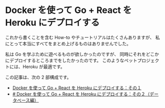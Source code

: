 # Docker を使って Go + React を Heroku にデプロイする

これから書くことを含む How-to やチュートリアルはたくさんありますが、
私にとって本当にすべてをまとめ上げるものはありませんでした。

私は Go を学ぶために遊べるものが欲しかったのですが、
同時にそれをどこかにデプロイするところまでをしたかったのです。
このようなペットプロジェクトには、Heroku が最適です。

この記事は、次の 2 部構成です。

- [Docker を使って Go + React を Heroku にデプロイする：その１](./README.PART.01.md)
- [# Docker を使って Go + React を Heroku にデプロイする：その２（データベース編）](./README.PART.02.md)
